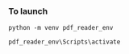 ### To launch

```
python -m venv pdf_reader_env
```

```python
pdf_reader_env\Scripts\activate
```
